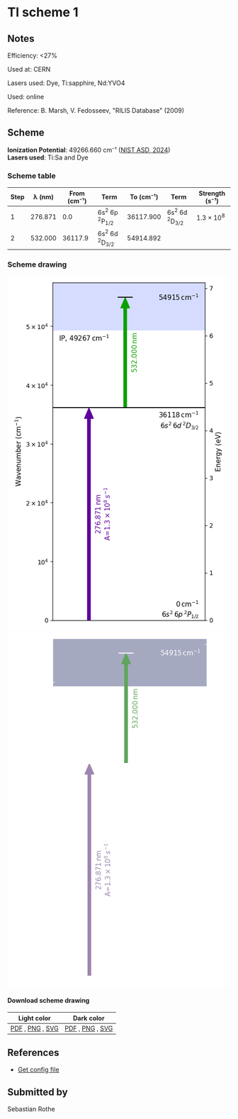 # Tl scheme 1

## Notes

Efficiency: <27%

Used at: CERN

Lasers used: Dye, Ti:sapphire, Nd:YVO4

Used: online

Reference: B. Marsh, V. Fedosseev, "RILIS Database" (2009)





## Scheme

**Ionization Potential**: 49266.660 cm⁻¹ ([NIST ASD, 2024](https://www.nist.gov/pml/atomic-spectra-database))  
**Lasers used**: Ti:Sa and Dye

### Scheme table

| Step | λ (nm)  | From (cm⁻¹) |                     Term                      | To (cm⁻¹) |                     Term                      |    Strength (s⁻¹)    |
| ---- | ------- | ----------- | --------------------------------------------- | --------- | --------------------------------------------- | -------------------- |
| 1    | 276.871 | 0.0         | 6s<sup>2</sup> 6p <sup>2</sup>P<sub>1/2</sub> | 36117.900 | 6s<sup>2</sup> 6d <sup>2</sup>D<sub>3/2</sub> | 1.3 × 10<sup>8</sup> |
| 2    | 532.000 | 36117.9     | 6s<sup>2</sup> 6d <sup>2</sup>D<sub>3/2</sub> | 54914.892 |                                               |                      |


### Scheme drawing

![tl scheme, light mode](tl-001/tl-001-light.png#only-light)
![tl scheme, dark mode](tl-001/tl-001-dark-web.png#only-dark)

#### Download scheme drawing

|                                            Light color                                            |                                           Dark color                                           |
| ------------------------------------------------------------------------------------------------- | ---------------------------------------------------------------------------------------------- |
| [PDF](tl-001/tl-001-light.pdf) , [PNG](tl-001/tl-001-light.png) , [SVG](tl-001/tl-001-light.svg)  | [PDF](tl-001/tl-001-dark.pdf) , [PNG](tl-001/tl-001-dark.png) , [SVG](tl-001/tl-001-dark.svg)  |


## References

  - [Get config file](https://github.com/RIMS-Code/rims-code.github.io/blob/main/db/tl-001.json)



## Submitted by

Sebastian Rothe

